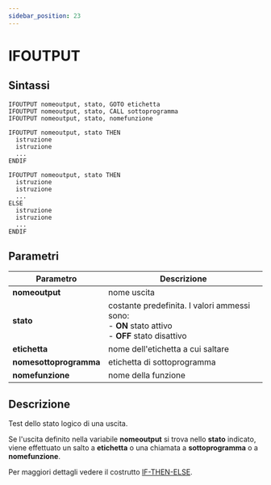 ```yaml
---
sidebar_position: 23
---
```


# IFOUTPUT

## Sintassi

  ```
IFOUTPUT nomeoutput, stato, GOTO etichetta
IFOUTPUT nomeoutput, stato, CALL sottoprogramma
IFOUTPUT nomeoutput, stato, nomefunzione

IFOUTPUT nomeoutput, stato THEN
    istruzione
    istruzione
    ... 
ENDIF

IFOUTPUT nomeoutput, stato THEN
    istruzione
    istruzione
    ... 
ELSE
    istruzione
    istruzione
    ... 
ENDIF
  ```

## Parametri
|Parametro                    | Descrizione                                                                                            |                
|-----------------------------|--------------------------------------------------------------------------------------------------------|
| **nomeoutput**              | nome uscita                                                                                            |   
| **stato**                   | costante predefinita. I valori ammessi sono: <br/>- **ON** stato attivo <br/>- **OFF** stato disattivo |  
| **etichetta**               | nome dell'etichetta a cui saltare                                                                      | 
| **nomesottoprogramma**      | etichetta di sottoprogramma                                                                            |
| **nomefunzione**            | nome della funzione                                                                                    |    

## Descrizione
Test dello stato logico di una uscita.

Se l'uscita definito nella variabile **nomeoutput** si trova nello **stato** indicato, viene effettuato un salto a **etichetta** o una chiamata a **sottoprogramma** o a **nomefunzione**.

Per maggiori dettagli vedere il costrutto [IF-THEN-ELSE](IF.md).
